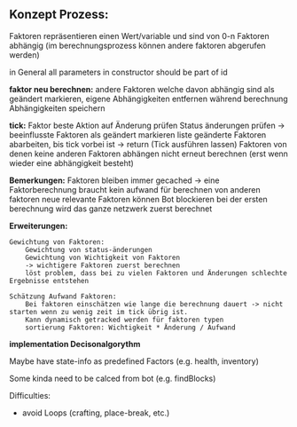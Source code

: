## Konzept Prozess:
Faktoren repräsentieren einen Wert/variable und sind von 0-n Faktoren abhängig (im berechnungsprozess können andere faktoren abgerufen werden)

in General all parameters in constructor should be part of id

**faktor neu berechnen:** 
    andere Faktoren welche davon abhängig sind als geändert markieren, 
    eigene Abhängigkeiten entfernen
    während berechnung Abhängigkeiten speichern

**tick:**
    Faktor beste Aktion auf Änderung prüfen
    Status änderungen prüfen -> beeinflusste Faktoren als geändert markieren
    liste geänderte Faktoren abarbeiten, bis tick vorbei ist -> return (Tick ausführen lassen)
    Faktoren von denen keine anderen Faktoren abhängen nicht erneut berechnen (erst wenn wieder eine abhängigkeit besteht)

**Bemerkungen:**
    Faktoren bleiben immer gecached -> eine Faktorberechnung braucht kein aufwand für berechnen von anderen faktoren
    neue relevante Faktoren können Bot blockieren
    bei der ersten berechnung wird das ganze netzwerk zuerst berechnet

**Erweiterungen:**

    Gewichtung von Faktoren:
        Gewichtung von status-änderungen
        Gewichtung von Wichtigkeit von Faktoren
        -> wichtigere Faktoren zuerst berechnen
        löst problem, dass bei zu vielen Faktoren und Änderungen schlechte Ergebnisse entstehen

    Schätzung Aufwand Faktoren:
        Bei faktoren einschätzen wie lange die berechnung dauert -> nicht starten wenn zu wenig zeit im tick übrig ist.
        Kann dynamisch getracked werden für faktoren typen
        sortierung Faktoren: Wichtigkeit * Änderung / Aufwand

**implementation Decisonalgorythm**

Maybe have state-info as predefined Factors (e.g. health, inventory)

Some kinda need to be calced from bot (e.g. findBlocks)

Difficulties:
- avoid Loops (crafting, place-break, etc.)